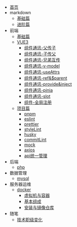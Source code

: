 * [首页](/)
* markdown
  * [基础篇](/markdown/index.md)
  * [进阶篇](/markdown/progress.md)
* 前端
  * [基础篇](/front/base/index.md)
  * [VUE3](/front/vue3/index.md)
    * [组件通讯-父传子](/front/vue3/props.md)
    * [组件通讯-子传父](/front/vue3/event.md)
    * [组件通讯-兄弟互传](/front/vue3/bus.md)
    * [组件通讯-v-model](/front/vue3/v-model.md)
    * [组件通讯-useAttrs](/front/vue3/useAttrs.md)
    * [组件通讯-ref&$parent](/front/vue3/ref.md)
    * [组件通讯-provide&inject](/front/vue3/provide.md)
    * [组件通讯-pinia](/front/vue3/pinia.md)
    * [组件通讯-slot](/front/vue3/slot.md)
    * [组件-全局注册](/front/vue3/global.md)
  * [项目篇](/front/project/index.md)
    * [pnpm](/front/project/pnpm.md)
    * [eslint](/front/project/eslint.md)
    * [prettier](/front/project/prettier.md)
    * [styleLint](/front/project/stylelint.md)
    * [husky](/front/project/husky.md)
    * [commitLint](/front/project/commitLint.md)
    * [mock](/front/project/mock.md)
    * [axios](/front/project/axios.md)
    * [api统一管理](/front/project/api.md)
* 后端
  * [php](/backend/php/index.md)
* 数据管理
  * [mysql](/database/mysql/index.md)
* 服务器运维
  * [docker](/server/docker/index.md)
    * [虚拟机与容器](/server/docker/vmAndContainer.md)
    * [基本组成](/server/docker/base.md)
    * [安装与镜像仓库](/server/docker/install.md)
* 随笔
  * [技术职级变化](/other/coder.md)
 